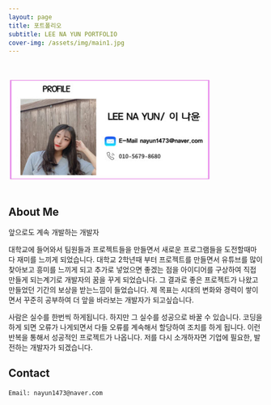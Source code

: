 ```yaml
---
layout: page
title: 포트폴리오
subtitle: LEE NA YUN PORTFOLIO
cover-img: /assets/img/main1.jpg
---
```


<br/>

<br>
<div class="text-center">
  <img src="/assets/img/PROFILE.jpg" width="400" height="200" >
</div>
<br/>

## About Me 

앞으로도 계속 개발하는 개발자

대학교에 들어와서 팀원들과 프로젝트들을 만들면서 새로운 프로그램들을 
도전할때마다 재미를 느끼게 되었습니다. 대학교 2학년때 부터 프로젝트를 만들면서
유튜브를 많이 찾아보고 흥미를 느끼게 되고 추가로 넣었으면 좋겠는 점을 아이디어를
구상하여 직접 만들게 되는계기로 개발자의 꿈을 꾸게 되었습니다.
그 결과로 좋은 프로젝트가 나왔고 만들었던 기간의 보상을 받는느낌이 들었습니다.
제 목표는 시대의 변화와 경력이 쌓이면서 꾸준히 공부하여 
더 앞을 바라보는 개발자가 되고싶습니다.

사람은 실수를 한번씩 하게됩니다. 하지만 그 실수를 성공으로 바꿀 수 있습니다.
코딩을 하게 되면 오류가 나게되면서 다들 오류를 계속해서 할당하여 조치를 하게 됩니다.
이런 반복을 통해서 성공적인 프로젝트가 나옵니다.
저를 다시 소개하자면 기업에 필요한, 발전하는 개발자가 되겠습니다.


## Contact

```
Email: nayun1473@naver.com
```
